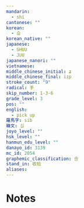 ```yaml
---
mandarin:
  - shí
cantonese: ""
korean:
  - 습
korean_native: ""
japanese:
  - SHUU
  - JUU
japanese_nanori: ""
vietnamese:
middle_chinese_initial: ʑ
middle_chinese_final: iɪp
stroke_count: "9"
radical: 手
skip_number: 1-3-6
grade_level: 3
pos: ""
english:
  - pick up
羅馬字: sib
韓文: 십
joyo_level: ""
hsk_level: ""
hanmun_edu_level: ""
danayo_id: 3139
mc_id: 2054
graphemic_classification: 合
stand_in: 收拾
aliases:
---
```


# Notes
